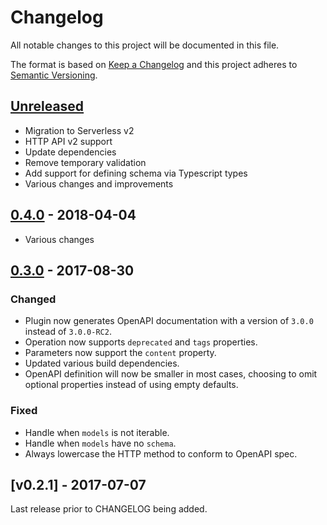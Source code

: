 # Changelog

All notable changes to this project will be documented in this file.

The format is based on [Keep a Changelog](http://keepachangelog.com/en/1.0.0/)
and this project adheres to [Semantic Versioning](http://semver.org/spec/v2.0.0.html).

## [Unreleased]

- Migration to Serverless v2
- HTTP API v2 support
- Update dependencies
- Remove temporary validation
- Add support for defining schema via Typescript types
- Various changes and improvements

## [0.4.0][] - 2018-04-04

- Various changes

## [0.3.0][] - 2017-08-30

### Changed

- Plugin now generates OpenAPI documentation with a version of `3.0.0` instead of `3.0.0-RC2`.
- Operation now supports `deprecated` and `tags` properties.
- Parameters now support the `content` property.
- Updated various build dependencies.
- OpenAPI definition will now be smaller in most cases, choosing to omit optional properties instead of using empty defaults.

### Fixed

- Handle when `models` is not iterable.
- Handle when `models` have no `schema`.
- Always lowercase the HTTP method to conform to OpenAPI spec.

## [v0.2.1] - 2017-07-07

Last release prior to CHANGELOG being added.


[Unreleased]: https://github.com/temando/serverless-openapi-documentation/compare/v0.5.0...HEAD
[0.5.0]: https://github.com/temando/serverless-openapi-documentation/compare/v0.4.0...v0.5.0
[0.4.0]: https://github.com/temando/serverless-openapi-documentation/compare/v0.4.0...v0.4.0
[0.4.0]: https://github.com/temando/serverless-openapi-documentation/compare/v0.3.0...v0.4.0
[0.3.0]: https://github.com/temando/serverless-openapi-documentation/tree/v0.3.0
